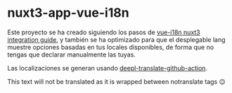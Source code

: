 # nuxt3-app-vue-i18n

Este proyecto se ha creado siguiendo los pasos de [vue-i18n nuxt3 integration guide](https://vue-i18n.intlify.dev/guide/integrations/nuxt3.html#example-codes), y también se ha optimizado para que el desplegable lang muestre opciones basadas en tus locales disponibles, de forma que no tengas que declarar manualmente las tuyas.

Las localizaciones se generan usando [deepl-translate-github-action](https://github.com/lyqht/deepl-translate-github-action).


This text will not be translated as it is wrapped between notranslate tags 😉
